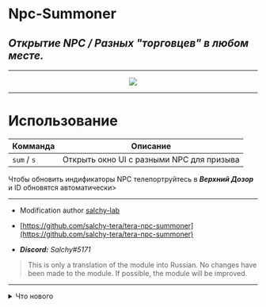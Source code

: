 # Npc-Summoner
## _Открытие NPC / Разных "торговцев" в любом месте._
------

<p align="center"><img src="https://github.com/war100ck/TeraToolbox-and-old-modifications-only-for-client-version-92.03-92.04/blob/main/Tera-Npc-Summoner-RU/screen/s.png"/>

------

# Использование

Комманда | Описание
| ------------- | ------------- | 
| `sum` / `s` | Открыть окно UI с разными NPC для призыва |

Чтобы обновить индификаторы NPC телепортруйтесь в ***Верхний Дозор*** и ID обновятся автоматически>

------

-  Modification author [salchy-lab](https://github.com/salchy-tera)

- [https://github.com/salchy-tera/tera-npc-summoner](https://github.com/salchy-tera/tera-npc-summoner)

- ***Discord:*** *Salchy#5171*

> This is only a translation of the module into Russian.
> No changes have been made to the module.
> If possible, the module will be improved.

------

<details>
  <summary>Что нового</summary>
  
- ***Добавлены NPC***
```sh
- [Гильдейский Банк]
- [Персональное Хранилище]
- [Склад Костюмов]
- [Торговец ящиками с рыбой] 
- [Торговец Рыбой]
- [Торговец Товарами Для Рыбалки]
- [Магазин Рыбных Значков]
 ``` 
</details>
